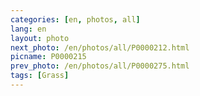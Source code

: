 ```yaml
---
categories: [en, photos, all]
lang: en
layout: photo
next_photo: /en/photos/all/P0000212.html
picname: P0000215
prev_photo: /en/photos/all/P0000275.html
tags: [Grass]
---
```

